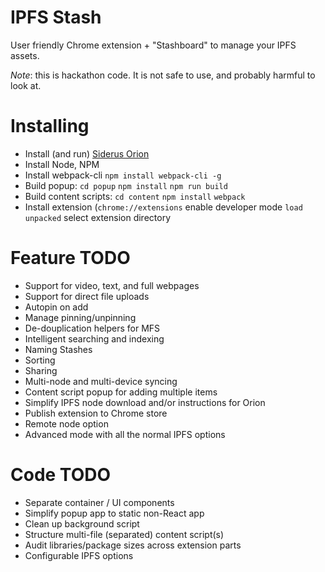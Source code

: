 # IPFS Stash

User friendly Chrome extension + "Stashboard" to manage your IPFS assets.

*Note*: this is hackathon code. It is not safe to use, and probably harmful to look at.

# Installing

* Install (and run) [Siderus Orion](https://orion.siderus.io/)
* Install Node, NPM
* Install webpack-cli `npm install webpack-cli -g`
* Build popup: `cd popup` `npm install` `npm run build`
* Build content scripts: `cd content` `npm install` `webpack`
* Install extension (`chrome://extensions` enable developer mode `load unpacked` select extension directory

# Feature TODO

* Support for video, text, and full webpages
* Support for direct file uploads
* Autopin on add
* Manage pinning/unpinning
* De-douplication helpers for MFS
* Intelligent searching and indexing
* Naming Stashes
* Sorting
* Sharing
* Multi-node and multi-device syncing
* Content script popup for adding multiple items
* Simplify IPFS node download and/or instructions for Orion
* Publish extension to Chrome store
* Remote node option
* Advanced mode with all the normal IPFS options

# Code TODO

* Separate container / UI components
* Simplify popup app to static non-React app
* Clean up background script
* Structure multi-file (separated) content script(s)
* Audit libraries/package sizes across extension parts
* Configurable IPFS options
